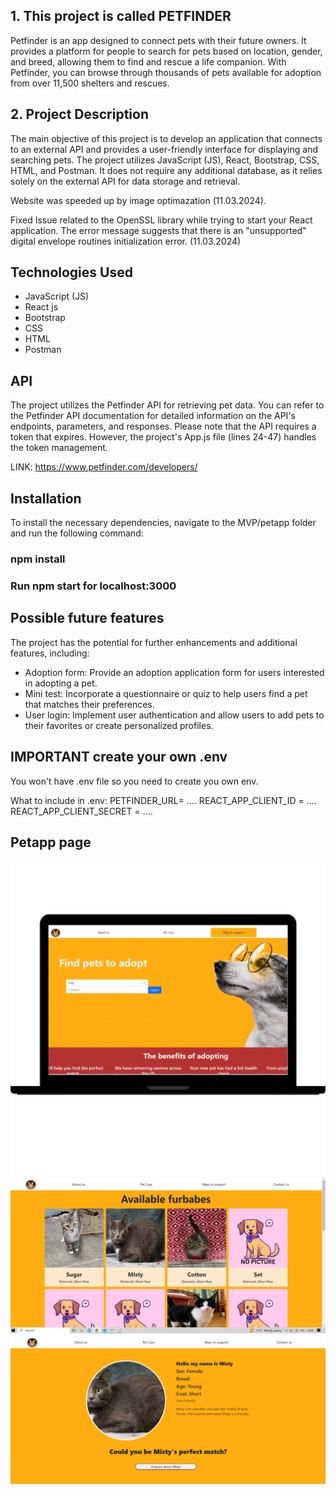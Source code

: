 ## 1. This project is called PETFINDER

Petfinder is an app designed to connect pets with their future owners. It provides a platform for people to search for pets based on location, gender, and breed, allowing them to find and rescue a life companion. With Petfinder, you can browse through thousands of pets available for adoption from over 11,500 shelters and rescues.

## 2. Project Description

The main objective of this project is to develop an application that connects to an external API and provides a user-friendly interface for displaying and searching pets. The project utilizes JavaScript (JS), React, Bootstrap, CSS, HTML, and Postman. It does not require any additional database, as it relies solely on the external API for data storage and retrieval.

Website was speeded up by image optimazation (11.03.2024).

Fixed  Issue related to the OpenSSL library while trying to start your React application. The error message suggests that there is an "unsupported" digital envelope routines initialization error. (11.03.2024)

## Technologies Used

- JavaScript (JS)
- React js
- Bootstrap
- CSS
- HTML
- Postman

## API

The project utilizes the Petfinder API for retrieving pet data. You can refer to the Petfinder API documentation for detailed information on the API's endpoints, parameters, and responses. Please note that the API requires a token that expires. However, the project's App.js file (lines 24-47) handles the token management.

LINK: https://www.petfinder.com/developers/

## Installation

To install the necessary dependencies, navigate to the MVP/petapp folder and run the following command:

### npm install

### Run npm start for localhost:3000

## Possible future features

The project has the potential for further enhancements and additional features, including:

- Adoption form: Provide an adoption application form for users interested in adopting a pet.
- Mini test: Incorporate a questionnaire or quiz to help users find a pet that matches their preferences.
- User login: Implement user authentication and allow users to add pets to their favorites or create personalized profiles.

## IMPORTANT create your own .env

You won't have .env file so you need to create you own env.

What to include in .env:
PETFINDER_URL= ....
REACT_APP_CLIENT_ID = ....
REACT_APP_CLIENT_SECRET = ....

## Petapp page

![homepage.petapp](public/img/1.png)
![resultview.petapp](public/img/2.png)
![fetured.petapp](public/img/3.png)
